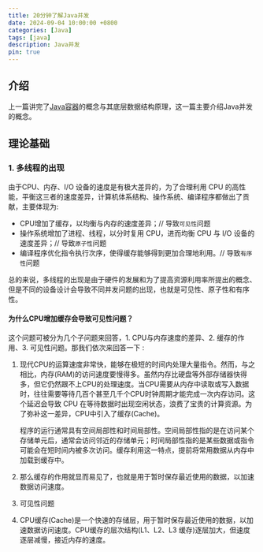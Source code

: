 ```yaml
---
title: 20分钟了解Java并发
date: 2024-09-04 10:00:00 +0800
categories: [Java]
tags: [java]
description: Java并发
pin: true
---
```


## 介绍
上一篇讲完了[Java容器](https://dengyaqi.github.io/posts/java-collections/)的概念与其底层数据结构原理，这一篇主要介绍Java并发的概念。


## 理论基础

### 1. 多线程的出现

由于CPU、内存、I/O 设备的速度是有极大差异的，为了合理利用 CPU 的高性能，平衡这三者的速度差异，计算机体系结构、操作系统、编译程序都做出了贡献，主要体现为:

  - CPU增加了缓存，以均衡与内存的速度差异；// 导致`可见性`问题
  - 操作系统增加了进程、线程，以分时复用 CPU，进而均衡 CPU 与 I/O 设备的速度差异；// 导致`原子性`问题
  - 编译程序优化指令执行次序，使得缓存能够得到更加合理地利用。// 导致`有序性`问题

总的来说，多线程的出现是由于硬件的发展和为了提高资源利用率所提出的概念、但是不同的设备设计会导致不同并发问题的出现，也就是可见性、原子性和有序性。

#### 为什么CPU增加缓存会导致可见性问题？
这个问题可被分为几个子问题来回答，1. CPU与内存速度的差异、2. 缓存的作用、3. 可见性问题。那我们依次来回答一下 : 

1. 现代CPU的运算速度非常快，能够在极短的时间内处理大量指令。然而，与之相比，内存(RAM)的访问速度要慢得多。虽然内存比硬盘等外部存储器快得多，但它仍然跟不上CPU的处理速度。当CPU需要从内存中读取或写入数据时，往往需要等待几百个甚至几千个CPU时钟周期才能完成一次内存访问。这个延迟会导致 CPU 在等待数据时出现空闲状态，浪费了宝贵的计算资源。为了弥补这一差异，CPU中引入了缓存(Cache)。

   程序的运行通常具有空间局部性和时间局部性。空间局部性指的是在访问某个存储单元后，通常会访问邻近的存储单元；时间局部性指的是某些数据或指令可能会在短时间内被多次访问。缓存利用这一特点，提前将常用数据从内存中加载到缓存中。

4. 那么缓存的作用就显而易见了，也就是用于暂时保存最近使用的数据，以加速数据访问速度。

5. 可见性问题

6. CPU缓存(Cache)是一个快速的存储层，用于暂时保存最近使用的数据，以加速数据访问速度。CPU缓存的层次结构(L1、L2、L3 缓存)逐层加大，但速度逐层减慢，接近内存的速度。
